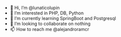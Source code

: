 - 👋 Hi, I’m @lunaticolupin
- 👀 I’m interested in PHP, DB, Python
- 🌱 I’m currently learning SpringBoot and Postgresql
- 💞️ I’m looking to collaborate on nothing
- 📫 How to reach me @alejandroramcr

<!---
lunaticolupin/lunaticolupin is a ✨ special ✨ repository because its `README.md` (this file) appears on your GitHub profile.
You can click the Preview link to take a look at your changes.
--->
